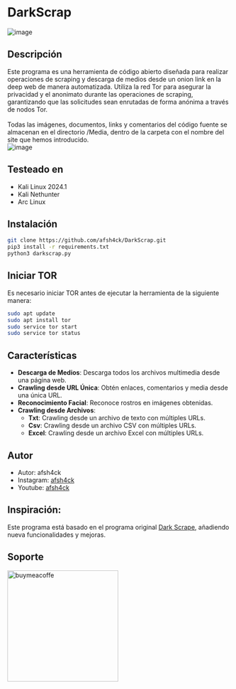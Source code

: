 # DarkScrap
![image](https://github.com/afsh4ck/DarkScrap/assets/132138425/3517d58c-5dd2-471f-89d3-6a6c0a0fb287)

## Descripción
Este programa es una herramienta de código abierto diseñada para realizar operaciones de scraping y descarga de medios desde un onion link en la deep web de manera automatizada. Utiliza la red Tor para asegurar la privacidad y el anonimato durante las operaciones de scraping, garantizando que las solicitudes sean enrutadas de forma anónima a través de nodos Tor.
<br><br>
Todas las imágenes, documentos, links y comentarios del código fuente se almacenan en el directorio /Media, dentro de la carpeta con el nombre del site que hemos introducido.
<br>
![image](https://github.com/afsh4ck/DarkScrap/assets/132138425/feb79af5-3a3f-4009-bf68-7a345763bd60)

## Testeado en

* Kali Linux 2024.1
* Kali Nethunter
* Arc Linux

## Instalación

```bash
git clone https://github.com/afsh4ck/DarkScrap.git
pip3 install -r requirements.txt
python3 darkscrap.py
```
## Iniciar TOR
Es necesario iniciar TOR antes de ejecutar la herramienta de la siguiente manera:

```bash
sudo apt update
sudo apt install tor
sudo service tor start
sudo service tor status
```

## Características
* **Descarga de Medios**: Descarga todos los archivos multimedia desde una página web.
* **Crawling desde URL Única**: Obtén enlaces, comentarios y media desde una única URL.
* **Reconocimiento Facial**: Reconoce rostros en imágenes obtenidas.
* **Crawling desde Archivos**:
  - **Txt**: Crawling desde un archivo de texto con múltiples URLs.
  - **Csv**: Crawling desde un archivo CSV con múltiples URLs.
  - **Excel**: Crawling desde un archivo Excel con múltiples URLs.
  
## Autor
- Autor:       afsh4ck
- Instagram:   <a href="https://www.instagram.com/afsh4ck">afsh4ck</a>
- Youtube:     <a href="https://youtube.com/@afsh4ck">afsh4ck</a>

## Inspiración:
Este programa está basado en el programa original <a href="https://github.com/itsmehacker/DarkScrape/tree/master" target=_blanc>Dark Scrape</a>, añadiendo nueva funcionalidades y mejoras.

## Soporte

<a href="https://www.buymeacoffee.com/afsh4ck" rel="nofollow"><img width="250" alt="buymeacoffe" src="https://camo.githubusercontent.com/b046532cac63358f348a2cf0b9f45916e7a13de1a2ccb4ebef504b0a882bb2b3/68747470733a2f2f63646e2e6275796d6561636f666665652e636f6d2f627574746f6e732f76322f64656661756c742d6f72616e67652e706e67" data-canonical-src="https://cdn.buymeacoffee.com/buttons/v2/default-orange.png" style="max-width: 100%;"></a>
